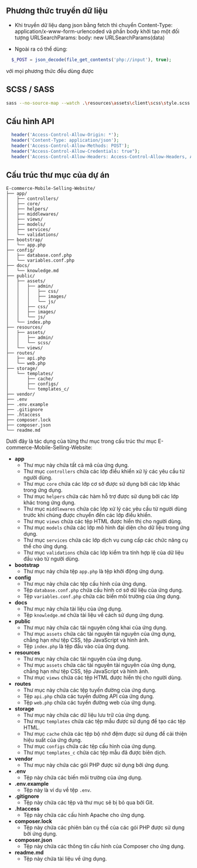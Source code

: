 ## **Phương thức truyền dữ liệu**

- Khi truyền dữ liệu dạng json bằng fetch thì chuyển
  Content-Type: application/x-www-form-urlencoded và phần
  body khởi tạo một đối tượng URLSearchParams:
  body: new URLSearchParams(data)

- Ngoài ra có thể dùng:

```php
  $_POST = json_decode(file_get_contents('php://input'), true);
```

với mọi phương thức đều dùng được

## **SCSS / SASS**

```bash
sass --no-source-map --watch .\resources\assets\client\scss\style.scss:.\resources\assets\client\css\style.min.css --style compressed
```

## **Cấu hình API**

```php
  header('Access-Control-Allow-Origin: *');
  header('Content-Type: application/json');
  header('Access-Control-Allow-Methods: POST');
  header("Access-Control-Allow-Credentials: true");
  header('Access-Control-Allow-Headers: Access-Control-Allow-Headers, Access-Control-Allow-Credentials, Content-Type, Access-Control-Allow-Methods, Authorization, X-Requested-With');
```

## **Cấu trúc thư mục của dự án**

```
E-commerce-Mobile-Selling-Website/
├── app/
│   ├── controllers/
│   ├── core/
│   ├── helpers/
│   ├── middlewares/
│   ├── views/
│   ├── models/
│   ├── services/
│   └── validations/
├── bootstrap/
│   └── app.php
├── config/
│   ├── database.conf.php
│   └── variables.conf.php
├── docs/
│   └── knowledge.md
├── public/
│   ├── assets/
│   │   ├── admin/
│   │   │   ├── css/
│   │   │   ├── images/
│   │   │   └── js/
│   │   ├── css/
│   │   ├── images/
│   │   └── js/
│   └── index.php
├── resources/
│   ├── assets/
│   │   ├── admin/
│   │   └── scss/
│   └── views/
├── routes/
│   ├── api.php
│   └── web.php
├── storage/
│   └── templates/
│       ├── cache/
│       ├── configs/
│       └── templates_c/
├── vendor/
├── .env
├── .env.example
├── .gitignore
├── .htaccess
├── composer.lock
├── composer.json
└── readme.md
```

Dưới đây là tác dụng của từng thư mục trong cấu trúc thư mục E-commerce-Mobile-Selling-Website:

- **app**
  - Thư mục này chứa tất cả mã của ứng dụng.
  - Thư mục `controllers` chứa các lớp điều khiển xử lý các yêu cầu từ người dùng.
  - Thư mục `core` chứa các lớp cơ sở được sử dụng bởi các lớp khác trong ứng dụng.
  - Thư mục `helpers` chứa các hàm hỗ trợ được sử dụng bởi các lớp khác trong ứng dụng.
  - Thư mục `middlewares` chứa các lớp xử lý các yêu cầu từ người dùng trước khi chúng được chuyển đến các lớp điều khiển.
  - Thư mục `views` chứa các tệp HTML được hiển thị cho người dùng.
  - Thư mục `models` chứa các lớp mô hình đại diện cho dữ liệu trong ứng dụng.
  - Thư mục `services` chứa các lớp dịch vụ cung cấp các chức năng cụ thể cho ứng dụng.
  - Thư mục `validations` chứa các lớp kiểm tra tính hợp lệ của dữ liệu đầu vào từ người dùng.
- **bootstrap**
  - Thư mục này chứa tệp `app.php` là tệp khởi động ứng dụng.
- **config**
  - Thư mục này chứa các tệp cấu hình của ứng dụng.
  - Tệp `database.conf.php` chứa cấu hình cơ sở dữ liệu của ứng dụng.
  - Tệp `variables.conf.php` chứa các biến môi trường của ứng dụng.
- **docs**
  - Thư mục này chứa tài liệu của ứng dụng.
  - Tệp `knowledge.md` chứa tài liệu về cách sử dụng ứng dụng.
- **public**
  - Thư mục này chứa các tài nguyên công khai của ứng dụng.
  - Thư mục `assets` chứa các tài nguyên tài nguyên của ứng dụng, chẳng hạn như tệp CSS, tệp JavaScript và hình ảnh.
  - Tệp `index.php` là tệp đầu vào của ứng dụng.
- **resources**
  - Thư mục này chứa các tài nguyên của ứng dụng.
  - Thư mục `assets` chứa các tài nguyên tài nguyên của ứng dụng, chẳng hạn như tệp CSS, tệp JavaScript và hình ảnh.
  - Thư mục `views` chứa các tệp HTML được hiển thị cho người dùng.
- **routes**
  - Thư mục này chứa các tệp tuyến đường của ứng dụng.
  - Tệp `api.php` chứa các tuyến đường API của ứng dụng.
  - Tệp `web.php` chứa các tuyến đường web của ứng dụng.
- **storage**
  - Thư mục này chứa các dữ liệu lưu trữ của ứng dụng.
  - Thư mục `templates` chứa các tệp mẫu được sử dụng để tạo các tệp HTML.
  - Thư mục `cache` chứa các tệp bộ nhớ đệm được sử dụng để cải thiện hiệu suất của ứng dụng.
  - Thư mục `configs` chứa các tệp cấu hình của ứng dụng.
  - Thư mục `templates_c` chứa các tệp mẫu đã được biên dịch.
- **vendor**
  - Thư mục này chứa các gói PHP được sử dụng bởi ứng dụng.
- **.env**
  - Tệp này chứa các biến môi trường của ứng dụng.
- **.env.example**
  - Tệp này là ví dụ về tệp `.env`.
- **.gitignore**
  - Tệp này chứa các tệp và thư mục sẽ bị bỏ qua bởi Git.
- **.htaccess**
  - Tệp này chứa các cấu hình Apache cho ứng dụng.
- **composer.lock**
  - Tệp này chứa các phiên bản cụ thể của các gói PHP được sử dụng bởi ứng dụng.
- **composer.json**
  - Tệp này chứa các thông tin cấu hình của Composer cho ứng dụng.
- **readme.md**
  - Tệp này chứa tài liệu về ứng dụng.
